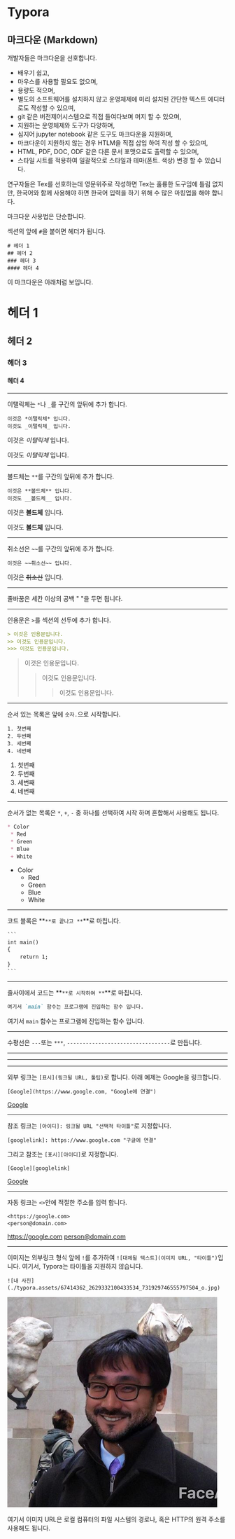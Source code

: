 # Typora

## 마크다운 (Markdown)

개발자들은 마크다운을 선호합니다.

- 배우기 쉽고,
- 마우스를 사용할 필요도 없으며,
- 용량도 적으며,
- 별도의 소프트웨어를 설치하지 않고 운영체제에 미리 설치된 간단한 텍스트 에디터로도 작성할 수 있으며,
- git 같은 버전제어시스템으로 직접 들여다보며 머지 할 수 있으며,
- 지원하는 운영체제와 도구가 다양하며,
- 심지어 jupyter notebook 같은 도구도 마크다운을 지원하며,
- 마크다운이 지원하지 않는 경우 HTLM을 직접 삽입 하여 작성 할 수 있으며,
- HTML, PDF, DOC, ODF 같은 다른 문서 포맷으로도 출력할 수 있으며,
- 스타일 시트를 적용하여 일괄적으로 스타일과 테마(폰트. 색상) 변경 할 수 있습니다.

연구자들은 Tex를 선호하는데 영문위주로 작성하면 Tex는 훌륭한 도구임에 틀림 없지만, 한국어와 함께 사용해야 하면 한국어 입력을 하기 위해 수 많은 마킹업을 해야 합니다.

마크다운 사용법은 단순합니다.

섹션의 앞에 `#`을 붙이면 헤더가 됩니다.

```
# 헤더 1
## 헤더 2
### 헤더 3
#### 헤더 4
```

이 마크다운은 아래처럼 보입니다.

# 헤더 1
## 헤더 2
### 헤더 3
#### 헤더 4

---

이탤릭체는 `*`나 `_`를 구간의 앞뒤에 추가 합니다.

```
이것은 *이탤릭체* 입니다.
이것도 _이탤릭체_ 입니다.
```

이것은 *이탤릭체* 입니다.

이것도 _이탤릭체_ 입니다.

---

볼드체는 `**`를 구간의 앞뒤에 추가 합니다.

```
이것은 **볼드체** 입니다.
이것도 __볼드체__ 입니다.
```

이것은 **볼드체** 입니다.

이것도 __볼드체__ 입니다.

---

취소선은 `~~`를 구간의 앞뒤에 추가 합니다.

```
이것은 ~~취소선~~ 입니다.
```

이것은 ~~취소선~~ 입니다.

---

줄바꿈은 세칸 이상의 공백 "   "을 두면 됩니다.

---

인용문은 `>`를 섹션의 선두에 추가 합니다.

```markdown
> 이것은 인용문입니다.
>> 이것도 인용문입니다.
>>> 이것도 인용문입니다.
```

> 이것은 인용문입니다.
>
> > 이것도 인용문입니다.
> >
> > > 이것도 인용문입니다.

---

순서 있는 목록은 앞에 `숫자.`으로 시작합니다.

```arkdown
1. 첫번째
2. 두번째
3. 세번째
4. 네번째
```

1. 첫번째
2. 두번째
3. 세번째
4. 네번째

---

순서가 없는 목록은 `*`, `+`, `-` 중 하나를 선택하여 시작 하며 혼합해서 사용해도 됩니다.

```markdown
* Color
 * Red
 * Green
 * Blue
 + White
```

* Color
   * Red
   * Green
   * Blue
  * White

---

코드 블록은 **```**로 끝나고 **```**로 마칩니다.

```markdown
​```
int main()
{
    return 1;
}
​```
```

---

줄사이에서 코드는 **`**로 시작하여 **`**로 마칩니다.

```markdown
여기서 `main` 함수는 프로그램에 진입하는 함수 입니다.
```

여기서 `main` 함수는 프로그램에 진입하는 함수 입니다.

---

수평선은 `---`또는 `***`, `---------------------------------`로 만듭니다.

---

***

------------------------

외부 링크는 `[표시](링크될 URL, 툴팁)`로 합니다. 아래 예제는 Google을 링크합니다.

```
[Google](https://www.google.com, "Google에 연결")
```

[Google](https://www.google.com, "Google에 연결")

---

참조 링크는 `[아이디]: 링크될 URL "선택적 타이틀"`로 지정합니다.

```
[googlelink]: https://www.google.com "구글에 연결"
```

그리고 참조는 `[표시][아이디]`로 지정합니다.

```
[Google][googlelink]
```

[googlelink]: https://www.google.com "구글에 연결"

[Google][googlelink]

---

자동 링크는 `<>`안에 적절한 주소를 입력 합니다.

```
<https://google.com>
<person@domain.com>
```

<https://google.com>
<person@domain.com>

---

이미지는 외부링크 형식 앞에 `!`를 추가하여 `![대체될 텍스트](이미지 URL, "타이틀")`입니다. 여기서, Typora는 타이틀을 지원하지 않습니다.

```
![내 사진](./typora.assets/67414362_2629332100433534_731929746555797504_o.jpg)
```

![내 사진](./typora.assets/67414362_2629332100433534_731929746555797504_o.jpg)

여기서 이미지 URL은 로컬 컴퓨터의 파일 시스템의 경로나, 혹은 HTTP의 원격 주소를 사용해도 됩니다.